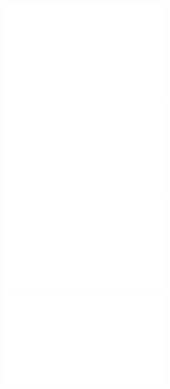 ![](https://raw.githubusercontent.com/agkozak/github-stats/master/generated/overview.svg#gh-dark-mode-only)
![](https://raw.githubusercontent.com/agkozak/github-stats/master/generated/overview.svg#gh-light-mode-only)
![](https://raw.githubusercontent.com/agkozak/github-stats/master/generated/languages.svg#gh-dark-mode-only)
![](https://raw.githubusercontent.com/agkozak/github-stats/master/generated/languages.svg#gh-light-mode-only)
